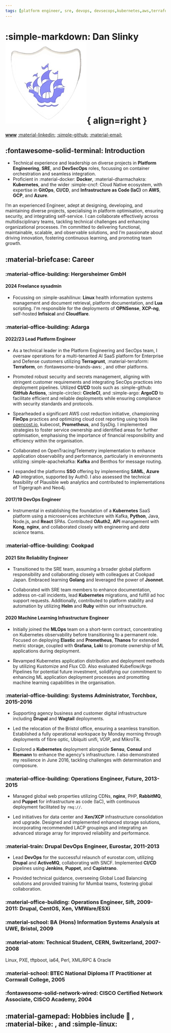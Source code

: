 ```yaml
---
tags: [platform engineer, sre, devops, devsecops,kubernetes,aws,terraform]
---
```

# :simple-markdown: Dan Slinky ![](../../favicon.png "Dan Slinky's Blue Peter badge"){ align=right }

[__www__](https://rtfm.danslinky.co.uk/resumes)  [:material-linkedin:](https://linkedin.com/in/danslinky "Visit Dan Slinky's LinkedIn profile")  [:simple-github:](https://github.com/danslinky "Visit Dan Slinky's GitHub profile")  [:material-email:](mailto:sysadmin@danslinky.co.uk "Email Dan Slinky")

## :fontawesome-solid-terminal: Introduction

- Technical experience and leadership on diverse projects in __Platform Engineering__, __SRE__, and __DevSecOps__ roles, focussing on container orchestration and seamless integration.
- Proficient in :material-docker: __Docker__, :material-dharmachakra: __Kubernetes__, and the wider :simple-cncf: Cloud Native ecosystem, with expertise in __GitOps__, __CI/CD__, and __Infrastructure as Code (IaC)__ on __AWS__, __GCP__, and __Azure__.

I’m an experienced Engineer, adept at designing, developing, and maintaining diverse projects, specialising in platform optimisation, ensuring security, and integrating self-service. I can collaborate effectively across multidisciplinary
teams, tackling technical challenges and enhancing organizational processes. I’m committed to delivering functional,
maintainable, scalable, and observable solutions, and I’m passionate about driving innovation, fostering continuous
learning, and promoting team growth.

## :material-briefcase: Career

### :material-office-building: Hergersheimer GmbH

#### 2024 Freelance sysadmin

- Focussing on :simple-asahilinux: __Linux__ health information systems management and document retrieval, platform documentation, and __Lua__ scripting. I'm responsible for the deployments of __OPNSense__, __XCP-ng__, self-hosted __Infisical__ and __Cloudflare__.

### :material-office-building: Adarga

#### 2022/23 Lead Platform Engineer

- As a technical leader in the Platform Engineering and SecOps team, I oversaw operations for a multi-tenanted AI SaaS platform for Enterprise and Defense customers utilizing __Terragrunt__, :material-terraform: __Terraform__,  on :fontawesome-brands-aws: , and other platforms.

- Promoted robust security and secrets management, aligning with stringent customer requirements and integrating SecOps practices into deployment pipelines. Utilized __CI/CD__ tools such as :simple-github: __GitHub Actions__, :simple-circleci: __CircleCI__, and :simple-argo: __ArgoCD__ to facilitate efficient and reliable deployments while ensuring compliance with security standards and protocols.

- Spearheaded a significant AWS cost reduction initiative, championing __FinOps__ practices and optimizing cloud cost reporting using tools like [opencost.io](https://www.opencost.io/ "OpenCost.io"), kubecost, __Prometheus__, and SysDig. I implemented strategies to foster service ownership and identified areas for further optimisation, emphasising the importance of financial responsibility and efficiency within the organisation.

- Collaborated on OpenTracing/Telemetry implementation to enhance application observability and performance, particularly in environments utilizing :simple-apachekafka: __Kafka__ and Benthos for message routing.

- I expanded the platforms __SSO__ offering by implementing __SAML__, __Azure AD__ integration, supported by Auth0. I also assessed the technical feasibility of Plausible web analytics and contributed to implementations of Tigergraph and Neo4j.

<!-- - I also oversaw recruitment into the team, conducting interviews, promoting team planning, before transitioning responsibilities to a permanent Engineering Manager and recruitment team. -->

#### 2017/19 DevOps Engineer

- Instrumental in establishing the foundation of a __Kubernetes__ SaaS platform using a microservices architecture with Kafka, __Python__, Java, Node.js, and __React__ SPAs. Contributed __OAuth2__, __API__ management with __Kong__, __nginx__, and collaborated closely with engineering and _data science_ teams.

<!-- - Moreover, I managed onboarding processes utilizing Apple MDM, fleet DM, __osquery__, and Munki, overseeing app packaging and deployment, while also deploying and maintaining the Atlassian stack, including __Jira__, Confluence, and Bamboo. -->

### :material-office-building: Cookpad

#### 2021 Site Reliability Engineer

- Transitioned to the SRE team, assuming a broader global platform responsibility and collaborating closely with colleagues at Cookpad Japan. Embraced learning __Golang__ and leveraged the power of __Jsonnet__.

- Collaborated with SRE team members to enhance documentation, address on-call incidents, lead __Kubernetes__ migrations, and fulfill ad hoc support requests. Additionally, contributed to platform stability and automation by utilizing __Helm__ and __Ruby__ within our infrastructure.

#### 2020 Machine Learning Infrastructure Engineer

- Initially joined the __MLOps__ team on a short-term contract, concentrating on Kubernetes observability before transitioning to a permanent role. Focused on deploying __Elastic__ and __Prometheus__, __Thanos__ for extended metric storage, coupled with __Grafana__, __Loki__ to promote ownership of ML applications during deployment.

- Revamped Kubernetes application distribution and deployment methods by utilizing Kustomize and Flux CD. Also evaluated Kubeflow/Argo Pipelines for potential future investment, solidifying our commitment to enhancing ML application deployment processes and promotting machine learning capabilities in the organisation.

### :material-office-building: Systems Administrator, Torchbox, 2015-2016

- Supporting agency business and customer digital infrastructure including __Drupal__ and __Wagtail__ deployments.

- Led the relocation of the Bristol office, ensuring a seamless transition. Established a fully operational workspace by Monday morning through deployments of fibre optic, Ubiquiti unifi, VOIP, and MikroTik.

- Explored a __Kubernetes__ deployment alongside __Sensu__, __Consul__ and __Riemann__ to enhance the agency's infrastructure. I also demonstrated my resilience in June 2016, tackling challenges with determination and composure.

### :material-office-building:  Operations Engineer, Future, 2013-2015

- Managed global web properties utilizing CDNs, __nginx__, PHP, __RabbitMQ__, and __Puppet__ for infrastructure as code (IaC), with continuous deployment facilitated by `rmq://`.

- Led initiatives for data center and __Xen/XCP__ infrastructure consolidation and upgrade. Designed and implemented enhanced storage solutions, incorporating recommended LACP groupings and integrating an advanced storage array for improved reliability and performance.

### :material-train: Drupal DevOps Engineer, Eurostar, 2011-2013

- Lead __DevOps__ for the successful relaunch of eurostar.com, utilizing __Drupal__ and __ActiveMQ__, collaborating with SNCF. Implemented __CI/CD__ pipelines using __Jenkins__, __Puppet__, and __Capistrano__.

- Provided technical guidance, overseeing Global Load Balancing solutions and provided training for Mumbai teams, fostering global collaboration.

<!-- ### :material-office-building: DevOps Engineer, Capgemini, 2011-2013
- Rackspace, Royal Mail, Burberry, Michael Page, HMRC -->

### :material-office-building: Operations Engineer, Sift, 2009-2011: Drupal, CentOS, Xen, VMWare/ESXi

### :material-school: BA (Hons) Information Systems Analysis at UWE, Bristol, 2009
### :material-atom: Technical Student, CERN, Switzerland, 2007-2008
Linux, PXE, tftpboot, ia64, Perl, XML/RPC & Oracle

### :material-school: BTEC National Diploma IT Practitioner at Cornwall College, 2005
### :fontawesome-solid-network-wired: CISCO Certified Network Associate, CISCO Academy, 2004
## :material-gamepad: Hobbies include :pizza: , :material-bike: , and :simple-linux: 